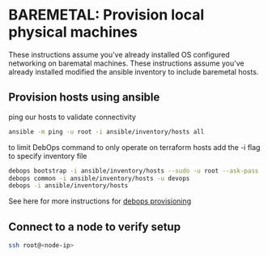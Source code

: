 # BAREMETAL: Provision local physical machines

These instructions assume you've already installed OS configured networking on barematal machines.
These instructions assume you've already installed modified the ansible inventory to include baremetal hosts.

## Provision hosts using ansible

ping our hosts to validate connectivity

```bash
ansible -m ping -u root -i ansible/inventory/hosts all
```

to limit DebOps command to only operate on terraform hosts add the -i flag to specify inventory file

```bash
debops bootstrap -i ansible/inventory/hosts --sudo -u root --ask-pass
debops common -i ansible/inventory/hosts -u devops
debops -i ansible/inventory/hosts
```

See here for more instructions for [debops provisioning](DEBOPSPROVISION.md)

## Connect to a node to verify setup

```bash
ssh root@<node-ip>
```
